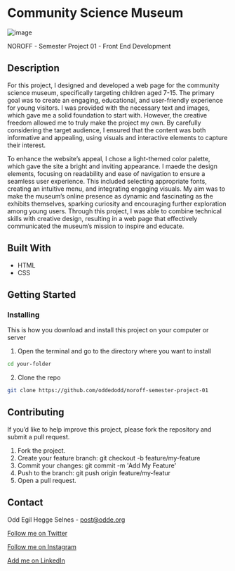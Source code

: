 # Community Science Museum

![image](https://oddedodd-portfolio.netlify.app/images/community-science-museum.jpg)

NOROFF - Semester Project 01 - Front End Development

## Description

For this project, I designed and developed a web page for the community science museum, specifically targeting children aged 7-15. The primary goal was to create an engaging, educational, and user-friendly experience for young visitors. I was provided with the necessary text and images, which gave me a solid foundation to start with. However, the creative freedom allowed me to truly make the project my own. By carefully considering the target audience, I ensured that the content was both informative and appealing, using visuals and interactive elements to capture their interest.

To enhance the website’s appeal, I chose a light-themed color palette, which gave the site a bright and inviting appearance. I maede the design elements, focusing on readability and ease of navigation to ensure a seamless user experience. This included selecting appropriate fonts, creating an intuitive menu, and integrating engaging visuals. My aim was to make the museum’s online presence as dynamic and fascinating as the exhibits themselves, sparking curiosity and encouraging further exploration among young users. Through this project, I was able to combine technical skills with creative design, resulting in a web page that effectively communicated the museum’s mission to inspire and educate.


## Built With


- HTML
- CSS

## Getting Started

### Installing

This is how you download and install this project on your computer or server

1. Open the terminal and go to the directory where you want to install

```sh
cd your-folder
```

2. Clone the repo

```sh
git clone https://github.com/oddedodd/noroff-semester-project-01
```

## Contributing

If you’d like to help improve this project, please fork the repository and submit a pull request.

1.	Fork the project.
2.	Create your feature branch: git checkout -b feature/my-feature
3.	Commit your changes: git commit -m 'Add My Feature'
4.	Push to the branch: git push origin feature/my-featur
5.	Open a pull request.

## Contact

Odd Egil Hegge Selnes - [post@odde.org](mailto:post@odde.org) 

[Follow me on Twitter](https://www.twitter.com/oddedodd)

[Follow me on Instagram](https://www.instagram.com/oddedodd/)

[Add me on LinkedIn](https://www.linkedin.com/in/oddegilhselnes/)
